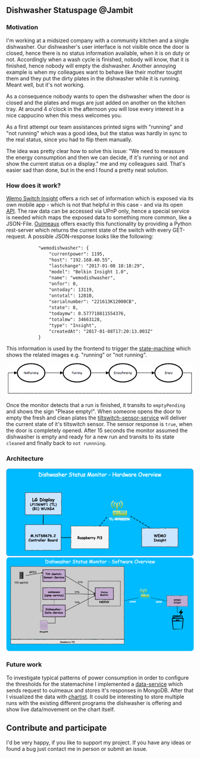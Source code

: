 ## Dishwasher Statuspage @Jambit

### Motivation
I'm working at a midsized company with a community kitchen and a single dishwasher. Our dishwasher's user interface is
not visible once the door is closed, hence there is no status information available, when it is on duty or not. 
Accordingly when a wash cycle is finished, nobody will know, that it is finished, hence nobody will empty the 
dishwasher. Another annoying example is when my colleagues want to behave like their mother tought them and they put the
dirty plates in the dishwasher while it is running. Meant well, but it's not working.

As a consequence nobody wants to open the dishwasher when the door is closed and the plates and mugs are just added on 
another on the kitchen tray. At around 4 o'clock in the afternoon you will lose every interest in a nice cappucino when 
this mess welcomes you. 

As a first attempt our team assistances printed signs with "running" and "not running" which was a good idea, but the 
status was hardly in sync to the real status, since you had to flip them manually. 

The idea was pretty clear how to solve this issue: "We need to meassure the energy consumption and then we can decide, 
if it's running or not and show the current status on a display." me and my colleagues said. That's easier sad than done,
but in the end I found a pretty neat solution.  

### How does it work?
[Wemo Switch Insight](http://www.belkin.com/de/p/P-F7C029/) offers a rich set of information which is exposed via its 
own mobile app - which is not that helpful in this case - and via its open 
[API](http://ouimeaux.readthedocs.io/en/latest/). The raw data can be accessed via UPnP only, hence a special service is 
needed which maps the exposed data to something more common, like a JSON-File.
[Ouimeaux](https://github.com/waspmuc/ouimeaux) offers exactly this functionality by providing a Python rest-server
which returns the current state of the switch with every GET-request. A possible JSON-response looks like the following:
  
  ```
              "wemodishwasher": {
                  "currentpower": 1195,
                  "host": "192.168.40.55",
                  "lastchange": "2017-01-08 18:18:29",
                  "model": "Belkin Insight 1.0",
                  "name": "wemodishwasher",
                  "onfor": 0,
                  "ontoday": 13119,
                  "ontotal": 12810,
                  "serialnumber": "221613K12000CB",
                  "state": 8,
                  "todaymw": 0.577718811554376,
                  "totalmw": 34663128,
                  "type": "Insight",
                  "createdAt": "2017-01-08T17:20:13.003Z"
              }
  ```
  
This information is used by the frontend to trigger the 
[state-machine](https://github.com/jakesgordon/javascript-state-machine) which shows the related images e.g.
"running" or "not running". 

![Statemachine](doc/ressources/statemachine_dishwasher.png)

Once the monitor detects that a run is finished, it transits to `emptyPending` and shows the sign "Please empty!". When
someone opens the door to empty the fresh and clean plates the
 [tiltswitch-sensor-service](https://github.com/waspmuc/tiltswitch-sensor-service)
will deliver the current state of it's tiltswitch sensor. The sensor response is `true`, when the door is completely 
opened. After 15 seconds the monitor assumed the dishwasher is empty and ready for a new run and transits to its state 
`cleaned` and finally back to `not runnning`.  

### Architecture

![HarwareOverview](doc/ressources/HardwareOverview.png "HardwareOverview")
![SoftwareOverview](doc/ressources/SoftwareArchitectureOverview.png "SoftwareOverview")

### Future work
To investigate typical patterns of power consumption in order to configure the thresholds for the statemachine I 
implemented a [data-service](https://github.com/waspmuc/dischwascher-data-service)
which sends request to ouimeaux and stores it's responses in MongoDB. After that I visualized the data with 
[chartist](https://gionkunz.github.io/chartist-js/). It could be interesting to store multiple runs with the existing 
different programs the dishwasher is offering and show live data/movement on the chart itself. 

## Contribute and participate

I'd be very happy, if you like to support my project. If you have any ideas or found a bug just contact me in person 
or submit an issue. 
